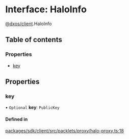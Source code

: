 # Interface: HaloInfo

[@dxos/client](../modules/dxos_client.md).HaloInfo

## Table of contents

### Properties

- [key](dxos_client.HaloInfo.md#key)

## Properties

### key

• `Optional` **key**: `PublicKey`

#### Defined in

[packages/sdk/client/src/packlets/proxy/halo-proxy.ts:18](https://github.com/dxos/dxos/blob/32ae9b579/packages/sdk/client/src/packlets/proxy/halo-proxy.ts#L18)
